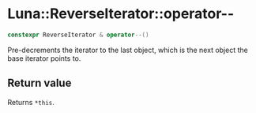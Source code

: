 # Luna::ReverseIterator::operator--

```c++
constexpr ReverseIterator & operator--()
```

Pre-decrements the iterator to the last object, which is the next object the base iterator points to. 



## Return value
Returns `*this`. 

